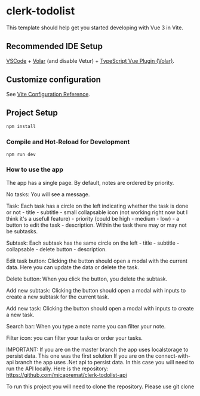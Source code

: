# clerk-todolist

This template should help get you started developing with Vue 3 in Vite.

## Recommended IDE Setup

[VSCode](https://code.visualstudio.com/) + [Volar](https://marketplace.visualstudio.com/items?itemName=Vue.volar) (and disable Vetur) + [TypeScript Vue Plugin (Volar)](https://marketplace.visualstudio.com/items?itemName=Vue.vscode-typescript-vue-plugin).

## Customize configuration

See [Vite Configuration Reference](https://vitejs.dev/config/).

## Project Setup

```sh
npm install
```

### Compile and Hot-Reload for Development

```sh
npm run dev
```

### How to use the app

The app has a single page. By default, notes are ordered by priority.

No tasks: You will see a message.

Task: Each task has a circle on the left indicating whether the task is done or not - title - subtitle - small collapsable icon (not working right now but I think it's a usefull feature) - priority (could be high - medium - low) - a button to edit the task - description. Within the task there may or may not be subtasks. 

Subtask: Each subtask has the same circle on the left - title - subtitle - collapsable - delete button - description.

Edit task button: Clicking the button should open a modal with the current data. Here you can update the data or delete the task.

Delete button: When you click the button, you delete the subtask.

Add new subtask: Clicking the button should open a modal with inputs to create a new subtask for the current task.

Add new task: Clicking the button should open a modal with inputs to create a new task.

Search bar: When you type a note name you can filter your note.

Filter icon: you can filter your tasks or order your tasks.


IMPORTANT:
If you are on the master branch the app uses localstorage to persist data. This one was the first solution
If you are on the connect-with-api branch the app uses .Net api to persist data. In this case you will need to run the API locally. Here is the repository: https://github.com/micapremat/clerk-todolist-api


To run this project you will need to clone the repository. Please use git clone <https code>

